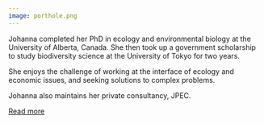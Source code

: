 ```yaml
---
image: porthole.png
---
```



Johanna completed her PhD in ecology and environmental biology at the
University of Alberta, Canada. She then took up a government scholarship to
study biodiversity science at the University of Tokyo for two years.

She enjoys the challenge of working at the interface of ecology and
economic issues, and seeking solutions to complex problems.

Johanna also maintains her private consultancy, JPEC.

[Read more](/people/pierre-johanna.html)
